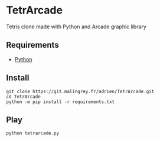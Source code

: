 # TetrArcade

Tetris clone made with Python and Arcade graphic library

## Requirements

* [Python](https://www.python.org/)

## Install

```shell
git clone https://git.malingrey.fr/adrien/TetrArcade.git
cd TetrArcade
python -m pip install -r requirements.txt
```

## Play

```shell
python tetrarcade.py
```